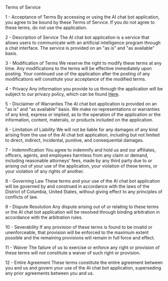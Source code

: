 Terms of Service

1 - Acceptance of Terms
By accessing or using the AI chat bot application, you agree to be bound by these Terms of Service. If you do not agree to these terms, do not use the application.

2 - Description of Service
The AI chat bot application is a service that allows users to communicate with an artificial intelligence program through a chat interface. The service is provided on an "as is" and "as available" basis.

3 - Modification of Terms
We reserve the right to modify these terms at any time. Any modifications to the terms will be effective immediately upon posting. Your continued use of the application after the posting of any modifications will constitute your acceptance of the modified terms.

4 - Privacy
Any information you provide to us through the application will be subject to our privacy policy, which can be found [Here](https://github.com/Henok-tasissa/mahder-ai-policy/blob/main/privacy%20policy.md).

5 - Disclaimer of Warranties
The AI chat bot application is provided on an "as is" and "as available" basis. We make no representations or warranties of any kind, express or implied, as to the operation of the application or the information, content, materials, or products included on the application.

6 - Limitation of Liability
We will not be liable for any damages of any kind arising from the use of the AI chat bot application, including but not limited to direct, indirect, incidental, punitive, and consequential damages.

7 - Indemnification
You agree to indemnify and hold us and our affiliates, officers, agents, and employees harmless from any claim or demand, including reasonable attorneys' fees, made by any third party due to or arising out of your use of the application, your violation of these terms, or your violation of any rights of another.

8 - Governing Law
These terms and your use of the AI chat bot application will be governed by and construed in accordance with the laws of the District of Columbia, United States, without giving effect to any principles of conflicts of law.

9 - Dispute Resolution
Any dispute arising out of or relating to these terms or the AI chat bot application will be resolved through binding arbitration in accordance with the arbitration rules.

10 - Severability
If any provision of these terms is found to be invalid or unenforceable, that provision will be enforced to the maximum extent possible and the remaining provisions will remain in full force and effect.

11 - Waiver
The failure of us to exercise or enforce any right or provision of these terms will not constitute a waiver of such right or provision.

12 - Entire Agreement
These terms constitute the entire agreement between you and us and govern your use of the AI chat bot application, superseding any prior agreements between you and us.
